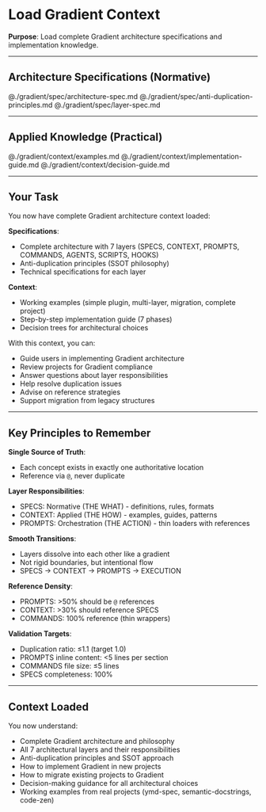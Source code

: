 # Load Gradient Context

**Purpose**: Load complete Gradient architecture specifications and implementation knowledge.

---

## Architecture Specifications (Normative)

@./gradient/spec/architecture-spec.md
@./gradient/spec/anti-duplication-principles.md
@./gradient/spec/layer-spec.md

---

## Applied Knowledge (Practical)

@./gradient/context/examples.md
@./gradient/context/implementation-guide.md
@./gradient/context/decision-guide.md

---

## Your Task

You now have complete Gradient architecture context loaded:

**Specifications**:
- Complete architecture with 7 layers (SPECS, CONTEXT, PROMPTS, COMMANDS, AGENTS, SCRIPTS, HOOKS)
- Anti-duplication principles (SSOT philosophy)
- Technical specifications for each layer

**Context**:
- Working examples (simple plugin, multi-layer, migration, complete project)
- Step-by-step implementation guide (7 phases)
- Decision trees for architectural choices

With this context, you can:
- Guide users in implementing Gradient architecture
- Review projects for Gradient compliance
- Answer questions about layer responsibilities
- Help resolve duplication issues
- Advise on reference strategies
- Support migration from legacy structures

---

## Key Principles to Remember

**Single Source of Truth**:
- Each concept exists in exactly one authoritative location
- Reference via `@`, never duplicate

**Layer Responsibilities**:
- SPECS: Normative (THE WHAT) - definitions, rules, formats
- CONTEXT: Applied (THE HOW) - examples, guides, patterns
- PROMPTS: Orchestration (THE ACTION) - thin loaders with references

**Smooth Transitions**:
- Layers dissolve into each other like a gradient
- Not rigid boundaries, but intentional flow
- SPECS → CONTEXT → PROMPTS → EXECUTION

**Reference Density**:
- PROMPTS: >50% should be `@` references
- CONTEXT: >30% should reference SPECS
- COMMANDS: 100% reference (thin wrappers)

**Validation Targets**:
- Duplication ratio: ≤1.1 (target 1.0)
- PROMPTS inline content: <5 lines per section
- COMMANDS file size: ≤5 lines
- SPECS completeness: 100%

---

## Context Loaded

You now understand:
- Complete Gradient architecture and philosophy
- All 7 architectural layers and their responsibilities
- Anti-duplication principles and SSOT approach
- How to implement Gradient in new projects
- How to migrate existing projects to Gradient
- Decision-making guidance for all architectural choices
- Working examples from real projects (ymd-spec, semantic-docstrings, code-zen)
